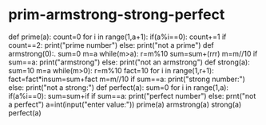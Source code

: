 # prim-armstrong-strong-perfect
def prime(a):
    count=0
for i in range(1,a+1):
    if(a%i==0):
        count+=1 
        if count==2:
            print("prime number")
            else:
                print("not a prime")
def armstrong(0):.
    sum=0
    m=a 
    while(m>a):
        r=m%10
        sum=sum+(r*r*r)
        m=m//10
        if sum==a:
            print("armstrong")
            else:
                print("not an armstrong")
def strong(a):
    sum=10
    m=a 
    while(m>0):
        r=m%10
        fact=10
        for i in range(1,r+1):
            fact=fact*insum=sum+fact
            m=m//10
            if sum==a:
                print("strong number:")
                else:
                    print("not a strong:")
def perfect(a):
    sum=0 
    for i in range(1,a):
        if(a%i==0):
            sum=sum+if
            if sum==a:
                print("perfect number")
                else:
                    prnt("not a perfect")
a=int(input("enter value:"))
prime(a)
armstrong(a)
strong(a)
perfect(a)
